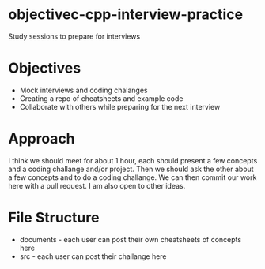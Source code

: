 # objectivec-cpp-interview-practice
Study sessions to prepare for interviews 

# Objectives
- Mock interviews and coding chalanges 
- Creating a repo of cheatsheets and example code
- Collaborate with others while preparing for the next interview

# Approach
I think we should meet for about 1 hour, each should present a few concepts and a coding challange and/or project. Then we should ask the other about a few concepts and to do a coding challange. We can then commit our work here with a pull request. I am also open to other ideas.

# File Structure
- documents - each user can post their own cheatsheets of concepts here
- src - each user can post their challange here